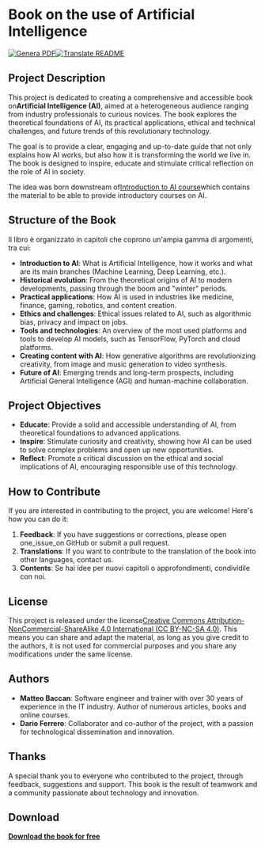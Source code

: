 # Book on the use of Artificial Intelligence

[![Genera PDF](https://github.com/matteobaccan/CorsoAIBook/actions/workflows/generatepdf.yml/badge.svg)](https://github.com/matteobaccan/CorsoAIBook/actions/workflows/generatepdf.yml)[![Translate README](https://github.com/matteobaccan/CorsoAIBook/actions/workflows/translatereadme.yml/badge.svg)](https://github.com/matteobaccan/CorsoAIBook/actions/workflows/translatereadme.yml)

## Project Description

This project is dedicated to creating a comprehensive and accessible book on**Artificial Intelligence (AI)**, aimed at a heterogeneous audience ranging from industry professionals to curious novices. The book explores the theoretical foundations of AI, its practical applications, ethical and technical challenges, and future trends of this revolutionary technology.

The goal is to provide a clear, engaging and up-to-date guide that not only explains how AI works, but also how it is transforming the world we live in. The book is designed to inspire, educate and stimulate critical reflection on the role of AI in society.

The idea was born downstream of[Introduction to AI course](https://github.com/matteobaccan/CorsoAI)which contains the material to be able to provide introductory courses on AI.

## Structure of the Book

Il libro è organizzato in capitoli che coprono un'ampia gamma di argomenti, tra cui:

-   **Introduction to AI**: What is Artificial Intelligence, how it works and what are its main branches (Machine Learning, Deep Learning, etc.).
-   **Historical evolution**: From the theoretical origins of AI to modern developments, passing through the boom and "winter" periods.
-   **Practical applications**: How AI is used in industries like medicine, finance, gaming, robotics, and content creation.
-   **Ethics and challenges**: Ethical issues related to AI, such as algorithmic bias, privacy and impact on jobs.
-   **Tools and technologies**: An overview of the most used platforms and tools to develop AI models, such as TensorFlow, PyTorch and cloud platforms.
-   **Creating content with AI**: How generative algorithms are revolutionizing creativity, from image and music generation to video synthesis.
-   **Future of AI**: Emerging trends and long-term prospects, including Artificial General Intelligence (AGI) and human-machine collaboration.

## Project Objectives

-   **Educate**: Provide a solid and accessible understanding of AI, from theoretical foundations to advanced applications.
-   **Inspire**: Stimulate curiosity and creativity, showing how AI can be used to solve complex problems and open up new opportunities.
-   **Reflect**: Promote a critical discussion on the ethical and social implications of AI, encouraging responsible use of this technology.

## How to Contribute

If you are interested in contributing to the project, you are welcome! Here's how you can do it:

1.  **Feedback**: If you have suggestions or corrections, please open one_issue_on GitHub or submit a pull request.
2.  **Translations**: If you want to contribute to the translation of the book into other languages, contact us.
3.  **Contents**: Se hai idee per nuovi capitoli o approfondimenti, condividile con noi.

## License

This project is released under the license[Creative Commons Attribution-NonCommercial-ShareAlike 4.0 International (CC BY-NC-SA 4.0)](https://creativecommons.org/licenses/by-nc-sa/4.0/). This means you can share and adapt the material, as long as you give credit to the authors, it is not used for commercial purposes and you share any modifications under the same license.

## Authors

-   **Matteo Baccan**: Software engineer and trainer with over 30 years of experience in the IT industry. Author of numerous articles, books and online courses.
-   **Dario Ferrero**: Collaborator and co-author of the project, with a passion for technological dissemination and innovation.

## Thanks

A special thank you to everyone who contributed to the project, through feedback, suggestions and support. This book is the result of teamwork and a community passionate about technology and innovation.

## Download

**[Download the book for free](https://github.com/matteobaccan/CorsoAIBook/raw/refs/heads/main/book/Corso_AI_Book-it.pdf)**
